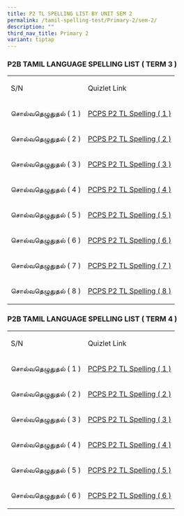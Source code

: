```yaml
---
title: P2 TL SPELLING LIST BY UNIT SEM 2
permalink: /tamil-spelling-test/Primary-2/sem-2/
description: ""
third_nav_title: Primary 2
variant: tiptap
---
```

<h3>P2B TAMIL LANGUAGE SPELLING LIST ( TERM 3 )</h3>
<table style="minWidth: 50px">
<colgroup>
<col>
<col>
</colgroup>
<tbody>
<tr>
<td rowspan="1" colspan="1">
<p>S/N</p>
</td>
<td rowspan="1" colspan="1">
<p>Quizlet Link</p>
</td>
</tr>
<tr>
<td rowspan="1" colspan="1">
<p>சொல்வதெழுதுதல் ( 1 )</p>
</td>
<td rowspan="1" colspan="1">
<p><a href="https://quizlet.com/_4m58rc" rel="noopener noreferrer nofollow" target="_blank">PCPS P2 TL Spelling ( 1 )</a>
</p>
</td>
</tr>
<tr>
<td rowspan="1" colspan="1">
<p>சொல்வதெழுதுதல் ( 2 )</p>
</td>
<td rowspan="1" colspan="1">
<p><a href="https://quizlet.com/_4m59bq" rel="noopener noreferrer nofollow" target="_blank">PCPS P2 TL Spelling ( 2 )</a>
</p>
</td>
</tr>
<tr>
<td rowspan="1" colspan="1">
<p>சொல்வதெழுதுதல் ( 3 )</p>
</td>
<td rowspan="1" colspan="1">
<p><a href="https://quizlet.com/_4m59sq" rel="noopener noreferrer nofollow" target="_blank">PCPS P2 TL Spelling ( 3 )</a>
</p>
</td>
</tr>
<tr>
<td rowspan="1" colspan="1">
<p>சொல்வதெழுதுதல் ( 4 )</p>
</td>
<td rowspan="1" colspan="1">
<p><a href="https://quizlet.com/_4m5a2s" rel="noopener noreferrer nofollow" target="_blank">PCPS P2 TL Spelling ( 4 )</a>
</p>
</td>
</tr>
<tr>
<td rowspan="1" colspan="1">
<p>சொல்வதெழுதுதல் ( 5 )</p>
</td>
<td rowspan="1" colspan="1">
<p><a href="https://quizlet.com/_4m5ahd" rel="noopener noreferrer nofollow" target="_blank">PCPS P2 TL Spelling ( 5 )</a>
</p>
</td>
</tr>
<tr>
<td rowspan="1" colspan="1">
<p>சொல்வதெழுதுதல் ( 6 )</p>
</td>
<td rowspan="1" colspan="1">
<p><a href="https://quizlet.com/_4m5aro" rel="noopener noreferrer nofollow" target="_blank">PCPS P2 TL Spelling ( 6 )</a>
</p>
</td>
</tr>
<tr>
<td rowspan="1" colspan="1">
<p>சொல்வதெழுதுதல் ( 7 )</p>
</td>
<td rowspan="1" colspan="1">
<p><a href="https://quizlet.com/_4m5b4t" rel="noopener noreferrer nofollow" target="_blank">PCPS P2 TL Spelling ( 7 )</a>
</p>
</td>
</tr>
<tr>
<td rowspan="1" colspan="1">
<p>சொல்வதெழுதுதல் ( 8 )</p>
</td>
<td rowspan="1" colspan="1">
<p><a href="https://quizlet.com/_4m5bkn" rel="noopener noreferrer nofollow" target="_blank">PCPS P2 TL Spelling ( 8 )</a>
</p>
</td>
</tr>
</tbody>
</table>
<h3>P2B TAMIL LANGUAGE SPELLING LIST ( TERM 4 )</h3>
<table style="minWidth: 50px">
<colgroup>
<col>
<col>
</colgroup>
<tbody>
<tr>
<td rowspan="1" colspan="1">
<p>S/N</p>
</td>
<td rowspan="1" colspan="1">
<p>Quizlet Link</p>
</td>
</tr>
<tr>
<td rowspan="1" colspan="1">
<p>சொல்வதெழுதுதல் ( 1 )</p>
</td>
<td rowspan="1" colspan="1">
<p><a href="https://qrgo.page.link/qztQa" rel="noopener noreferrer nofollow" target="_blank">PCPS P2 TL Spelling ( 1 )</a>
</p>
</td>
</tr>
<tr>
<td rowspan="1" colspan="1">
<p>சொல்வதெழுதுதல் ( 2 )</p>
</td>
<td rowspan="1" colspan="1">
<p><a href="https://qrgo.page.link/coqrU" rel="noopener noreferrer nofollow" target="_blank">PCPS P2 TL Spelling ( 2 )</a>
</p>
</td>
</tr>
<tr>
<td rowspan="1" colspan="1">
<p>சொல்வதெழுதுதல் ( 3 )</p>
</td>
<td rowspan="1" colspan="1">
<p><a href="https://qrgo.page.link/oBikK" rel="noopener noreferrer nofollow" target="_blank">PCPS P2 TL Spelling ( 3 )</a>
</p>
</td>
</tr>
<tr>
<td rowspan="1" colspan="1">
<p>சொல்வதெழுதுதல் ( 4 )</p>
</td>
<td rowspan="1" colspan="1">
<p><a href="https://qrgo.page.link/TNBkL" rel="noopener noreferrer nofollow" target="_blank">PCPS P2 TL Spelling ( 4 )</a>
</p>
</td>
</tr>
<tr>
<td rowspan="1" colspan="1">
<p>சொல்வதெழுதுதல் ( 5 )</p>
</td>
<td rowspan="1" colspan="1">
<p><a href="https://qrgo.page.link/mcFo6" rel="noopener noreferrer nofollow" target="_blank">PCPS P2 TL Spelling ( 5 )</a>
</p>
</td>
</tr>
<tr>
<td rowspan="1" colspan="1">
<p>சொல்வதெழுதுதல் ( 6 )</p>
</td>
<td rowspan="1" colspan="1">
<p><a href="https://qrgo.page.link/onygr" rel="noopener noreferrer nofollow" target="_blank">PCPS P2 TL Spelling ( 6 )</a>
</p>
</td>
</tr>
</tbody>
</table>
<p></p>